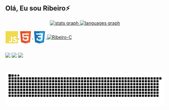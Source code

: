 ## Olá, Eu sou Ribeiro⚡

<div align="center">
  <a href="http://bio.site/riibeiro.dev">
  <img src="https://github-readme-stats.vercel.app/api?username=Ribeiro0512&hide_title=false&hide_rank=false&show_icons=true&include_all_commits=true&count_private=true&disable_animations=false&theme=dracula&locale=en&hide_border=false" height="150" alt="stats graph"  />
  <img src="https://github-readme-stats.vercel.app/api/top-langs?username=Ribeiro0512&locale=en&hide_title=false&layout=compact&card_width=320&langs_count=5&theme=dracula&hide_border=false" height="150" alt="languages graph"  />
</div>

<div style="display: inline_block"><br>
  <img align="center" alt="Ribeiro-Js" height="40" width="40" src="https://raw.githubusercontent.com/devicons/devicon/master/icons/javascript/javascript-plain.svg">
  <img align="center" alt="Ribeiro-HTML" height="40" width="40" src="https://raw.githubusercontent.com/devicons/devicon/master/icons/html5/html5-original.svg">
  <img align="center" alt="Rribeiro-CSS" height="40" width="40" src="https://raw.githubusercontent.com/devicons/devicon/master/icons/css3/css3-original.svg">
  <img align="center" alt="Ribeiro-C" height="40" width="40" src="https://devicon-website.vercel.app/api/c/original.svg">
</div>

  ##
 
<div> 
  <a href="https://www.youtube.com/@riibeiro_dev" target="_blank"><img src="https://img.shields.io/badge/YouTube-FF0000?style=for-the-badge&logo=youtube&logoColor=white" target="_blank"></a>
  <a href="https://www.instagram.com/riibeiro.dev" target="_blank"><img src="https://img.shields.io/badge/-Instagram-%23E4405F?style=for-the-badge&logo=instagram&logoColor=white" target="_blank"></a>
  <a href="https://www.linkedin.com/in/edudev53" target="_blank"><img src="https://img.shields.io/badge/-LinkedIn-%230077B5?style=for-the-badge&logo=linkedin&logoColor=white" target="_blank"></a> 
  
</div>

###

<br clear="both">

<img src="https://raw.githubusercontent.com/Ribeiro0512/Ribeiro0512/output/snake.svg" alt="Snake animation" />

###



